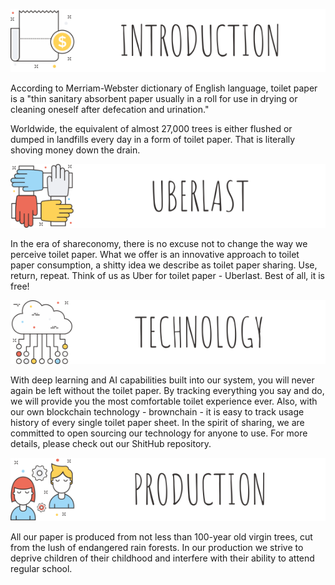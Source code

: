 ![Introduction](https://raw.githubusercontent.com/akoncic/uberlast-project/master/README/heading_introduction.png)

According to Merriam-Webster dictionary of English language, toilet paper is a "thin sanitary absorbent paper usually in a roll for use in drying or cleaning oneself after defecation and urination."

Worldwide, the equivalent of almost 27,000 trees is either flushed or dumped in landfills every day in a form of toilet paper. That is literally shoving money down the drain.

![Uberlast](https://raw.githubusercontent.com/akoncic/uberlast-project/master/README/heading_uberlast.png)

In the era of shareconomy, there is no excuse not to change the way we perceive toilet paper. What we offer is an innovative approach to toilet paper consumption, a shitty idea we describe as toilet paper sharing. Use, return, repeat. Think of us as Uber for toilet paper - Uberlast. Best of all, it is free!

![Technology](https://raw.githubusercontent.com/akoncic/uberlast-project/master/README/heading_technology.png)

With deep learning and AI capabilities built into our system, you will never again be left without the toilet paper. By tracking everything you say and do, we will provide you the most comfortable toilet experience ever. Also, with our own blockchain technology - brownchain - it is easy to track usage history of every single toilet paper sheet. In the spirit of sharing, we are committed to open sourcing our technology for anyone to use. For more details, please check out our ShitHub repository.

![Production](https://raw.githubusercontent.com/akoncic/uberlast-project/master/README/heading_production.png)

All our paper is produced from not less than 100-year old virgin trees, cut from the lush of endangered rain forests. In our production we strive to deprive children of their childhood and interfere with their ability to attend regular school.
